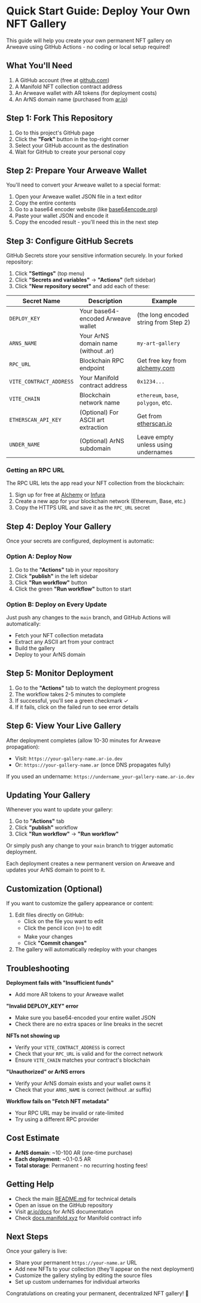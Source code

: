 # Quick Start Guide: Deploy Your Own NFT Gallery

This guide will help you create your own permanent NFT gallery on Arweave using GitHub Actions - no coding or local setup required!

## What You'll Need

1. A GitHub account (free at [github.com](https://github.com))
2. A Manifold NFT collection contract address
3. An Arweave wallet with AR tokens (for deployment costs)
4. An ArNS domain name (purchased from [ar.io](https://ar.io))

## Step 1: Fork This Repository

1. Go to this project's GitHub page
2. Click the **"Fork"** button in the top-right corner
3. Select your GitHub account as the destination
4. Wait for GitHub to create your personal copy

## Step 2: Prepare Your Arweave Wallet

You'll need to convert your Arweave wallet to a special format:

1. Open your Arweave wallet JSON file in a text editor
2. Copy the entire contents
3. Go to a base64 encoder website (like [base64encode.org](https://www.base64encode.org))
4. Paste your wallet JSON and encode it
5. Copy the encoded result - you'll need this in the next step

## Step 3: Configure GitHub Secrets

GitHub Secrets store your sensitive information securely. In your forked repository:

1. Click **"Settings"** (top menu)
2. Click **"Secrets and variables"** → **"Actions"** (left sidebar)
3. Click **"New repository secret"** and add each of these:

| Secret Name | Description | Example |
|------------|-------------|---------|
| `DEPLOY_KEY` | Your base64-encoded Arweave wallet | (the long encoded string from Step 2) |
| `ARNS_NAME` | Your ArNS domain name (without .ar) | `my-art-gallery` |
| `RPC_URL` | Blockchain RPC endpoint | Get free key from [alchemy.com](https://www.alchemy.com) |
| `VITE_CONTRACT_ADDRESS` | Your Manifold contract address | `0x1234...` |
| `VITE_CHAIN` | Blockchain network name | `ethereum`, `base`, `polygon`, etc. |
| `ETHERSCAN_API_KEY` | (Optional) For ASCII art extraction | Get from [etherscan.io](https://etherscan.io/apis) |
| `UNDER_NAME` | (Optional) ArNS subdomain | Leave empty unless using undernames |

### Getting an RPC URL

The RPC URL lets the app read your NFT collection from the blockchain:

1. Sign up for free at [Alchemy](https://www.alchemy.com) or [Infura](https://infura.io)
2. Create a new app for your blockchain network (Ethereum, Base, etc.)
3. Copy the HTTPS URL and save it as the `RPC_URL` secret

## Step 4: Deploy Your Gallery

Once your secrets are configured, deployment is automatic:

### Option A: Deploy Now
1. Go to the **"Actions"** tab in your repository
2. Click **"publish"** in the left sidebar
3. Click **"Run workflow"** button
4. Click the green **"Run workflow"** button to start

### Option B: Deploy on Every Update
Just push any changes to the `main` branch, and GitHub Actions will automatically:
- Fetch your NFT collection metadata
- Extract any ASCII art from your contract
- Build the gallery
- Deploy to your ArNS domain

## Step 5: Monitor Deployment

1. Go to the **"Actions"** tab to watch the deployment progress
2. The workflow takes 2-5 minutes to complete
3. If successful, you'll see a green checkmark ✓
4. If it fails, click on the failed run to see error details

## Step 6: View Your Live Gallery

After deployment completes (allow 10-30 minutes for Arweave propagation):

- Visit: `https://your-gallery-name.ar-io.dev`
- Or: `https://your-gallery-name.ar` (once DNS propagates fully)

If you used an undername: `https://undername_your-gallery-name.ar-io.dev`

## Updating Your Gallery

Whenever you want to update your gallery:

1. Go to **"Actions"** tab
2. Click **"publish"** workflow
3. Click **"Run workflow"** → **"Run workflow"**

Or simply push any change to your `main` branch to trigger automatic deployment.

Each deployment creates a new permanent version on Arweave and updates your ArNS domain to point to it.

## Customization (Optional)

If you want to customize the gallery appearance or content:

1. Edit files directly on GitHub:
   - Click on the file you want to edit
   - Click the pencil icon (✏️) to edit
   - Make your changes
   - Click **"Commit changes"**
2. The gallery will automatically redeploy with your changes

## Troubleshooting

**Deployment fails with "Insufficient funds"**
- Add more AR tokens to your Arweave wallet

**"Invalid DEPLOY_KEY" error**
- Make sure you base64-encoded your entire wallet JSON
- Check there are no extra spaces or line breaks in the secret

**NFTs not showing up**
- Verify your `VITE_CONTRACT_ADDRESS` is correct
- Check that your `RPC_URL` is valid and for the correct network
- Ensure `VITE_CHAIN` matches your contract's blockchain

**"Unauthorized" or ArNS errors**
- Verify your ArNS domain exists and your wallet owns it
- Check that your `ARNS_NAME` is correct (without .ar suffix)

**Workflow fails on "Fetch NFT metadata"**
- Your RPC URL may be invalid or rate-limited
- Try using a different RPC provider

## Cost Estimate

- **ArNS domain**: ~10-100 AR (one-time purchase)
- **Each deployment**: ~0.1-0.5 AR
- **Total storage**: Permanent - no recurring hosting fees!

## Getting Help

- Check the main [README.md](README.md) for technical details
- Open an issue on the GitHub repository
- Visit [ar.io/docs](https://ar.io/docs) for ArNS documentation
- Check [docs.manifold.xyz](https://docs.manifold.xyz) for Manifold contract info

## Next Steps

Once your gallery is live:
- Share your permanent `https://your-name.ar` URL
- Add new NFTs to your collection (they'll appear on the next deployment)
- Customize the gallery styling by editing the source files
- Set up custom undernames for individual artworks

Congratulations on creating your permanent, decentralized NFT gallery! 🎨
